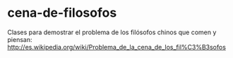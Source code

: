cena-de-filosofos
=================

Clases para demostrar el problema de los filósofos chinos que comen y piensan: http://es.wikipedia.org/wiki/Problema_de_la_cena_de_los_fil%C3%B3sofos